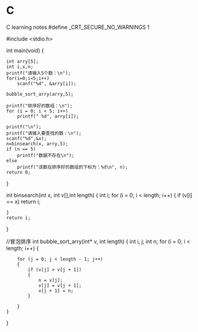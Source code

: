 # C
C learning notes
#define _CRT_SECURE_NO_WARNINGS 1

#include <stdio.h>

int main(void)
{

	int arry[5];
	int i,x,n;
	printf("请输入5个数：\n");
	for(i=0;i<5;i++)
		scanf("%d", &arry[i]);

	bubble_sort_arry(arry,5);

	printf("排序好的数组：\n");
	for (i = 0; i < 5; i++)
		printf(" %d", arry[i]);

	printf("\n");
	printf("请输入要查找的数：\n");
	scanf("%d",&x);
	n=binsearch(x, arry,5);
	if (n == 5)
		printf("数据不存在\n");
	else
		printf("该数在排序好的数组的下标为：%d\n", n);
	return 0;
}

int binsearch(int x, int v[],int length)
{
	int i;
	for (i = 0; i < length; i++)
	{
		if (v[i] == x)
			return i;
		
	}
	return i;
}

//冒泡排序
int bubble_sort_arry(int* v, int length)
{
	int i, j;
	int n;
	for (i = 0; i < length; i++)
	{
		
		for (j = 0; j < length - 1; j++)
		{
			if (v[j] > v[j + 1])
			{
				n = v[j];
				v[j] = v[j + 1];
				v[j + 1] = n;
			}

		}
	}
}
